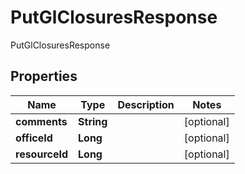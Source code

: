 

# PutGlClosuresResponse

PutGlClosuresResponse

## Properties

| Name | Type | Description | Notes |
|------------ | ------------- | ------------- | -------------|
|**comments** | **String** |  |  [optional] |
|**officeId** | **Long** |  |  [optional] |
|**resourceId** | **Long** |  |  [optional] |



